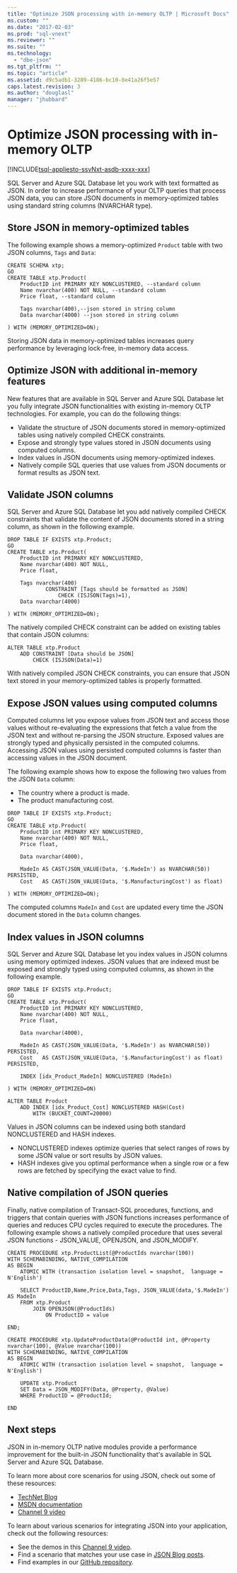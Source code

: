 ```yaml
---
title: "Optimize JSON processing with in-memory OLTP | Microsoft Docs"
ms.custom: ""
ms.date: "2017-02-03"
ms.prod: "sql-vnext"
ms.reviewer: ""
ms.suite: ""
ms.technology: 
  - "dbe-json"
ms.tgt_pltfrm: ""
ms.topic: "article"
ms.assetid: d9c5adb1-3209-4186-bc10-8e41a26f5e57
caps.latest.revision: 3
ms.author: "douglasl"
manager: "jhubbard"
---
```

# Optimize JSON processing with in-memory OLTP
[!INCLUDE[tsql-appliesto-ssvNxt-asdb-xxxx-xxx](../../a9notintoc/includes/tsql-appliesto-ssvnxt-asdb-xxxx-xxx.md)]

SQL Server and Azure SQL Database let you work with text formatted as JSON. In order to increase performance of your OLTP queries that process JSON data, you can store JSON documents in memory-optimized tables using standard string columns (NVARCHAR type).

## Store JSON in memory-optimized tables
The following example shows a memory-optimized `Product` table with two JSON columns, `Tags` and `Data`:

```tsql
CREATE SCHEMA xtp;
GO
CREATE TABLE xtp.Product(
	ProductID int PRIMARY KEY NONCLUSTERED, --standard column
	Name nvarchar(400) NOT NULL, --standard column
	Price float, --standard column

	Tags nvarchar(400),--json stored in string column
	Data nvarchar(4000) --json stored in string column

) WITH (MEMORY_OPTIMIZED=ON);
```
Storing JSON data in memory-optimized tables increases query performance by leveraging lock-free, in-memory data access.

## Optimize JSON with additional in-memory features
New features that are available in SQL Server and Azure SQL Database let you fully integrate JSON functionalities with existing in-memory OLTP technologies. For example, you can do the following things:
 - Validate the structure of JSON documents stored in memory-optimized tables using natively compiled CHECK constraints.
 - Expose and strongly type values stored in JSON documents using computed columns.
 - Index values in JSON documents using memory-optimized indexes.
 - Natively compile SQL queries that use values from JSON documents or format results as JSON text.

## Validate JSON columns
SQL Server and Azure SQL Database let you add natively compiled CHECK constraints that validate the content of JSON documents stored in a string column, as shown in the following example.

```tsql
DROP TABLE IF EXISTS xtp.Product;
GO
CREATE TABLE xtp.Product(
	ProductID int PRIMARY KEY NONCLUSTERED,
	Name nvarchar(400) NOT NULL,
	Price float,

	Tags nvarchar(400)
        	CONSTRAINT [Tags should be formatted as JSON]
			    CHECK (ISJSON(Tags)=1),
	Data nvarchar(4000)

) WITH (MEMORY_OPTIMIZED=ON);
```

The natively compiled CHECK constraint can be added on existing tables that contain JSON columns:

```tsql
ALTER TABLE xtp.Product
    ADD CONSTRAINT [Data should be JSON]
        CHECK (ISJSON(Data)=1)
```

With natively compiled JSON CHECK constraints, you can ensure that JSON text stored in your memory-optimized tables is properly formatted.

## Expose JSON values using computed columns
Computed columns let you expose values from JSON text and access those values without re-evaluating the expressions that fetch a value from the JSON text and without re-parsing the JSON structure. Exposed values are strongly typed and physically persisted in the computed columns. Accessing JSON values using persisted computed columns is faster than accessing values in the JSON document.

The following example shows how to expose the following two values from the JSON `Data` column:
-   The country where a product is made.
-   The product manufacturing cost.

```tsql
DROP TABLE IF EXISTS xtp.Product;
GO
CREATE TABLE xtp.Product(
	ProductID int PRIMARY KEY NONCLUSTERED,
	Name nvarchar(400) NOT NULL,
	Price float,

	Data nvarchar(4000),

	MadeIn AS CAST(JSON_VALUE(Data, '$.MadeIn') as NVARCHAR(50)) PERSISTED,
	Cost   AS CAST(JSON_VALUE(Data, '$.ManufacturingCost') as float)

) WITH (MEMORY_OPTIMIZED=ON);
```

The computed columns `MadeIn` and `Cost` are updated every time the JSON document stored in the `Data` column changes.

## Index values in JSON columns
SQL Server and Azure SQL Database let you index values in JSON columns using memory optimized indexes. JSON values that are indexed must be exposed and strongly typed using computed columns, as shown in the following example.

```tsql
DROP TABLE IF EXISTS xtp.Product;
GO
CREATE TABLE xtp.Product(
	ProductID int PRIMARY KEY NONCLUSTERED,
	Name nvarchar(400) NOT NULL,
	Price float,

	Data nvarchar(4000),

	MadeIn AS CAST(JSON_VALUE(Data, '$.MadeIn') as NVARCHAR(50)) PERSISTED,
	Cost   AS CAST(JSON_VALUE(Data, '$.ManufacturingCost') as float) PERSISTED,

    INDEX [idx_Product_MadeIn] NONCLUSTERED (MadeIn)

) WITH (MEMORY_OPTIMIZED=ON)

ALTER TABLE Product
    ADD INDEX [idx_Product_Cost] NONCLUSTERED HASH(Cost)
        WITH (BUCKET_COUNT=20000)
```
Values in JSON columns can be indexed using both standard NONCLUSTERED and HASH indexes.
-   NONCLUSTERED indexes optimize queries that select ranges of rows by some JSON value or sort results by JSON values.
-   HASH indexes give you optimal performance when a single row or a few rows are fetched by specifying the exact value to find.

## Native compilation of JSON queries
Finally, native compilation of Transact-SQL procedures, functions, and triggers that contain queries with JSON functions increases performance of queries and reduces CPU cycles required to execute the procedures. The following example shows a natively compiled procedure that uses several JSON functions - JSON_VALUE, OPENJSON, and JSON_MODIFY.

```tsql
CREATE PROCEDURE xtp.ProductList(@ProductIds nvarchar(100))
WITH SCHEMABINDING, NATIVE_COMPILATION
AS BEGIN
	ATOMIC WITH (transaction isolation level = snapshot,  language = N'English')

	SELECT ProductID,Name,Price,Data,Tags, JSON_VALUE(data,'$.MadeIn') AS MadeIn
	FROM xtp.Product
		JOIN OPENJSON(@ProductIds)
			ON ProductID = value

END;

CREATE PROCEDURE xtp.UpdateProductData(@ProductId int, @Property nvarchar(100), @Value nvarchar(100))
WITH SCHEMABINDING, NATIVE_COMPILATION
AS BEGIN
	ATOMIC WITH (transaction isolation level = snapshot,  language = N'English')

	UPDATE xtp.Product
	SET Data = JSON_MODIFY(Data, @Property, @Value)
	WHERE ProductID = @ProductId;

END
```

## Next steps
JSON in in-memory OLTP native modules provide a performance improvement for the built-in JSON functionality that's available in SQL Server and Azure SQL Database.

To learn more about core scenarios for using JSON, check out some of these resources:

-   [TechNet Blog](https://blogs.technet.microsoft.com/dataplatforminsider/2016/01/05/json-in-sql-server-2016-part-1-of-4/)
-   [MSDN documentation](https://msdn.microsoft.com/library/dn921897.aspx)
-   [Channel 9 video](https://channel9.msdn.com/Shows/Data-Exposed/SQL-Server-2016-and-JSON-Support)

To learn about various scenarios for integrating JSON into your application, check out the following resources:
-   See the demos in this [Channel 9 video](https://channel9.msdn.com/Events/DataDriven/SQLServer2016/JSON-as-a-bridge-betwen-NoSQL-and-relational-worlds).
-   Find a scenario that matches your use case in [JSON Blog posts](http://blogs.msdn.com/b/sqlserverstorageengine/archive/tags/json/).
-   Find examples in our [GitHub repository](https://github.com/Microsoft/sql-server-samples/tree/master/samples/features/json/).
